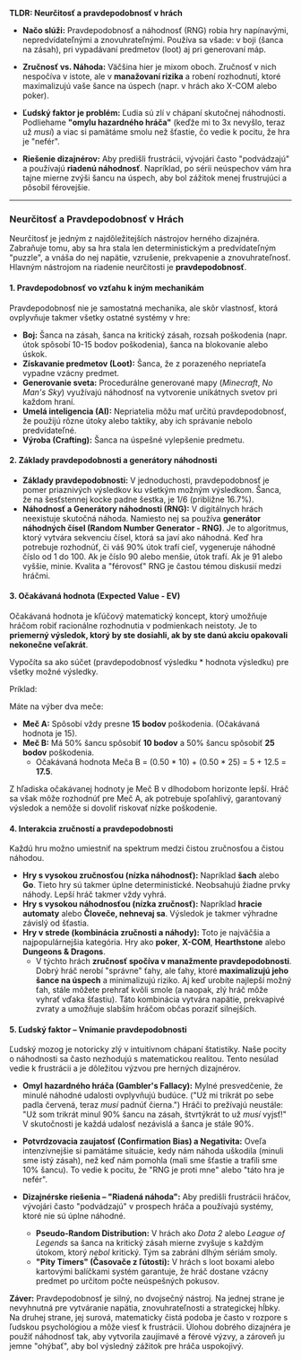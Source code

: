 **TLDR: Neurčitosť a pravdepodobnosť v hrách**

- **Načo slúži:** Pravdepodobnosť a náhodnosť (RNG) robia hry napínavými, nepredvídateľnými a znovuhrateľnými. Používa sa všade: v boji (šanca na zásah), pri vypadávaní predmetov (loot) aj pri generovaní máp.
    
- **Zručnosť vs. Náhoda:** Väčšina hier je mixom oboch. Zručnosť v nich nespočíva v istote, ale v **manažovaní rizika** a robení rozhodnutí, ktoré maximalizujú vaše šance na úspech (napr. v hrách ako X-COM alebo poker).
    
- **Ľudský faktor je problém:** Ľudia sú zlí v chápaní skutočnej náhodnosti. Podliehame **"omylu hazardného hráča"** (keďže mi to 3x nevyšlo, teraz už _musí_) a viac si pamätáme smolu než šťastie, čo vedie k pocitu, že hra je "nefér".
    
- **Riešenie dizajnérov:** Aby predišli frustrácii, vývojári často "podvádzajú" a používajú **riadenú náhodnosť**. Napríklad, po sérii neúspechov vám hra tajne mierne zvýši šancu na úspech, aby bol zážitok menej frustrujúci a pôsobil férovejšie.

---

### **Neurčitosť a Pravdepodobnosť v Hrách**

Neurčitosť je jedným z najdôležitejších nástrojov herného dizajnéra. Zabraňuje tomu, aby sa hra stala len deterministickým a predvídateľným "puzzle", a vnáša do nej napätie, vzrušenie, prekvapenie a znovuhrateľnosť. Hlavným nástrojom na riadenie neurčitosti je **pravdepodobnosť**.

#### **1. Pravdepodobnosť vo vzťahu k iným mechanikám**

Pravdepodobnosť nie je samostatná mechanika, ale skôr vlastnosť, ktorá ovplyvňuje takmer všetky ostatné systémy v hre:

- **Boj:** Šanca na zásah, šanca na kritický zásah, rozsah poškodenia (napr. útok spôsobí 10-15 bodov poškodenia), šanca na blokovanie alebo úskok.
- **Získavanie predmetov (Loot):** Šanca, že z porazeného nepriateľa vypadne vzácny predmet.
- **Generovanie sveta:** Procedurálne generované mapy (_Minecraft_, _No Man's Sky_) využívajú náhodnosť na vytvorenie unikátnych svetov pri každom hraní.
- **Umelá inteligencia (AI):** Nepriatelia môžu mať určitú pravdepodobnosť, že použijú rôzne útoky alebo taktiky, aby ich správanie nebolo predvídateľné.
- **Výroba (Crafting):** Šanca na úspešné vylepšenie predmetu.

#### **2. Základy pravdepodobnosti a generátory náhodnosti**

- **Základy pravdepodobnosti:** V jednoduchosti, pravdepodobnosť je pomer priaznivých výsledkov ku všetkým možným výsledkom. Šanca, že na šesťstennej kocke padne šestka, je 1/6 (približne 16.7%).
- **Náhodnosť a Generátory náhodnosti (RNG):** V digitálnych hrách neexistuje skutočná náhoda. Namiesto nej sa používa **generátor náhodných čísel (Random Number Generator - RNG)**. Je to algoritmus, ktorý vytvára sekvenciu čísel, ktorá sa javí ako náhodná. Keď hra potrebuje rozhodnúť, či váš 90% útok trafí cieľ, vygeneruje náhodné číslo od 1 do 100. Ak je číslo 90 alebo menšie, útok trafí. Ak je 91 alebo vyššie, minie. Kvalita a "férovosť" RNG je častou témou diskusií medzi hráčmi.

#### **3. Očakávaná hodnota (Expected Value - EV)**

Očakávaná hodnota je kľúčový matematický koncept, ktorý umožňuje hráčom robiť racionálne rozhodnutia v podmienkach neistoty. Je to **priemerný výsledok, ktorý by ste dosiahli, ak by ste danú akciu opakovali nekonečne veľakrát**.

Vypočíta sa ako súčet (pravdepodobnosť výsledku * hodnota výsledku) pre všetky možné výsledky.

Príklad:

Máte na výber dva meče:

- **Meč A:** Spôsobí vždy presne **15 bodov** poškodenia. (Očakávaná hodnota je 15).
- **Meč B:** Má 50% šancu spôsobiť **10 bodov** a 50% šancu spôsobiť **25 bodov** poškodenia.
    - Očakávaná hodnota Meča B = (0.50 * 10) + (0.50 * 25) = 5 + 12.5 = **17.5**.

Z hľadiska očakávanej hodnoty je Meč B v dlhodobom horizonte lepší. Hráč sa však môže rozhodnúť pre Meč A, ak potrebuje spoľahlivý, garantovaný výsledok a nemôže si dovoliť riskovať nízke poškodenie.
#### **4. Interakcia zručností a pravdepodobnosti**

Každú hru možno umiestniť na spektrum medzi čistou zručnosťou a čistou náhodou.

- **Hry s vysokou zručnosťou (nízka náhodnosť):** Napríklad **šach** alebo **Go**. Tieto hry sú takmer úplne deterministické. Neobsahujú žiadne prvky náhody. Lepší hráč takmer vždy vyhrá.
- **Hry s vysokou náhodnosťou (nízka zručnosť):** Napríklad **hracie automaty** alebo **Človeče, nehnevaj sa**. Výsledok je takmer výhradne závislý od šťastia.
- **Hry v strede (kombinácia zručnosti a náhody):** Toto je najväčšia a najpopulárnejšia kategória. Hry ako **poker**, **X-COM**, **Hearthstone** alebo **Dungeons & Dragons**.
    - V týchto hrách **zručnosť spočíva v manažmente pravdepodobnosti**. Dobrý hráč nerobí "správne" ťahy, ale ťahy, ktoré **maximalizujú jeho šance na úspech** a minimalizujú riziko. Aj keď urobíte najlepší možný ťah, stále môžete prehrať kvôli smole (a naopak, zlý hráč môže vyhrať vďaka šťastiu). Táto kombinácia vytvára napätie, prekvapivé zvraty a umožňuje slabším hráčom občas poraziť silnejších.

#### **5. Ľudský faktor – Vnímanie pravdepodobnosti**

Ľudský mozog je notoricky zlý v intuitívnom chápaní štatistiky. Naše pocity o náhodnosti sa často nezhodujú s matematickou realitou. Tento nesúlad vedie k frustrácii a je dôležitou výzvou pre herných dizajnérov.

- **Omyl hazardného hráča (Gambler's Fallacy):** Mylné presvedčenie, že minulé náhodné udalosti ovplyvňujú budúce. ("Už mi trikrát po sebe padla červená, teraz _musí_ padnúť čierna.") Hráči to prežívajú neustále: "Už som trikrát minul 90% šancu na zásah, štvrtýkrát to už _musí_ vyjsť!" V skutočnosti je každá udalosť nezávislá a šanca je stále 90%.
    
- **Potvrdzovacia zaujatosť (Confirmation Bias) a Negativita:** Oveľa intenzívnejšie si pamätáme situácie, kedy nám náhoda uškodila (minuli sme istý zásah), než keď nám pomohla (mali sme šťastie a trafili sme 10% šancu). To vedie k pocitu, že "RNG je proti mne" alebo "táto hra je nefér".
    
- **Dizajnérske riešenia – "Riadená náhoda":** Aby predišli frustrácii hráčov, vývojári často "podvádzajú" v prospech hráča a používajú systémy, ktoré nie sú úplne náhodné.
    
    - **Pseudo-Random Distribution:** V hrách ako _Dota 2_ alebo _League of Legends_ sa šanca na kritický zásah mierne zvyšuje s každým útokom, ktorý _nebol_ kritický. Tým sa zabráni dlhým sériám smoly.
    - **"Pity Timers" (Časovače z ľútosti):** V hrách s loot boxami alebo kartovými balíčkami systém garantuje, že hráč dostane vzácny predmet po určitom počte neúspešných pokusov.

**Záver:** Pravdepodobnosť je silný, no dvojsečný nástroj. Na jednej strane je nevyhnutná pre vytváranie napätia, znovuhrateľnosti a strategickej hĺbky. Na druhej strane, jej surová, matematicky čistá podoba je často v rozpore s ľudskou psychológiou a môže viesť k frustrácii. Úlohou dobrého dizajnéra je použiť náhodnosť tak, aby vytvorila zaujímavé a férové výzvy, a zároveň ju jemne "ohýbať", aby bol výsledný zážitok pre hráča uspokojivý.